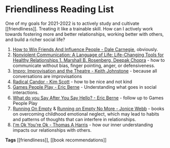 # Friendliness Reading List

One of my goals for 2021-2022 is to actively study and cultivate [[friendliness]]. Treating it like a trainable skill. How can I actively work towards fostering more and better relationships, working better with others, and build a richer social life?

1. [How to Win Friends And Influence People - Dale Carnegie](https://www.amazon.com/How-Win-Friends-Influence-People/dp/0671027034), obviously.
1. [Nonviolent Communication: A Language of Life: Life-Changing Tools for Healthy Relationships 1. Marshall B. Rosenberg, Deepak Chopra](https://www.amazon.com/Nonviolent-Communication-Language-Life-Changing-Relationships/dp/189200528X) - how to communicate without bias, finger pointing, anger, or defensiveness.
1. [Impro: Improvisation and the Theatre - Keith Johnstone](https://www.amazon.com/Impro-Improvisation-Theatre-Keith-Johnstone/dp/0878301178/) - because all conversations are improvisations
1. [Radical Candor - Kim Scott](https://www.amazon.com/Radical-Candor-Revised-Kick-Ass-Humanity-ebook/dp/B07P9LPXPT/) - how to be nice and not kind
1. [Games People Play - Eric Berne](https://www.amazon.com/dp/B005C6E76U/) - Understanding what goes in social interactions.
1. [What do you Say After You Say Hello? - Eric Berne](https://www.amazon.com/dp/B003JCP5CY/) - follow up to Games People Play
1. [Running On Empty](https://www.amazon.com/Running-Empty-Overcome-Childhood-Emotional-ebook/dp/B009VJ4B4C/) & [Running on Empty No More - Jonice Webb](https://www.amazon.com/gp/product/B076W2MGTR) - books on overcoming childhood emotional neglect, which may lead to habits and patterns of thoughts that can interfere in relationships.
1. [I'm Ok You're Ok - Thomas A Harris](https://www.amazon.com/Im-OK-Youre-OK-Thomas-Harris-ebook/dp/B0054KY9QW/) - how our inner understanding impacts our relationships with others.

**Tags** [[friendliness]], [[book recommendations]]
